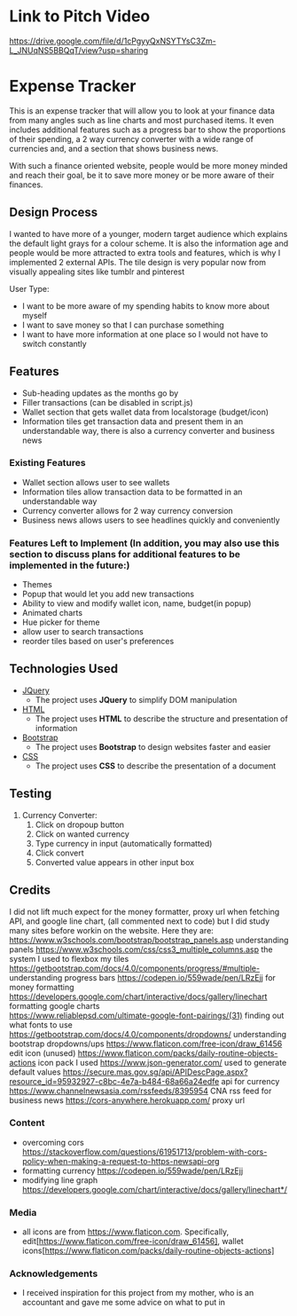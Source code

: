 # Link to Pitch Video

https://drive.google.com/file/d/1cPgyyQxNSYTYsC3Zm-L_JNUqNS5BBQqT/view?usp=sharing

# Expense Tracker

This is an expense tracker that will allow you to look at your finance data from many angles such as line charts and most purchased items. It even includes additional features such as a progress bar to show the proportions of their spending, a 2 way currency converter with a wide range of currencies and, and a section that shows business news.

With such a finance oriented website, people would be more money minded and reach their goal, be it to save more money or be more aware of their finances.
 
## Design Process
 
I wanted to have more of a younger, modern target audience which explains the default light grays for a colour scheme. It is also the information age and people would be more attracted to extra tools and features, which is why I implemented 2 external APIs.
The tile design is very popular now from visually appealing sites like tumblr and pinterest

User Type:
- I want to be more aware of my spending habits to know more about myself
- I want to save money so that I can purchase something
- I want to have more information at one place so I would not have to switch constantly



## Features

- Sub-heading updates as the months go by
- Filler transactions (can be disabled in script.js)
- Wallet section that gets wallet data from localstorage (budget/icon)
- Information tiles get transaction data and present them in an understandable way, there is also a currency converter and business news
 
### Existing Features
- Wallet section allows user to see wallets
- Information tiles allow transaction data to be formatted in an understandable way
- Currency converter allows for 2 way currency conversion
- Business news allows users to see headlines quickly and conveniently



### Features Left to Implement (In addition, you may also use this section to discuss plans for additional features to be implemented in the future:)
- Themes
- Popup that would let you add new transactions
- Ability to view and modify wallet icon, name, budget(in popup)
- Animated charts
- Hue picker for theme
- allow user to search transactions
- reorder tiles based on user's preferences

## Technologies Used

- [JQuery](https://jquery.com)
    - The project uses **JQuery** to simplify DOM manipulation
- [HTML](https://html.spec.whatwg.org/)
    - The project uses **HTML** to describe the structure and presentation of information
- [Bootstrap](https://getbootstrap.com/)
    - The project uses **Bootstrap** to design websites faster and easier
- [CSS](https://www.w3.org/TR/CSS/#css)
    - The project uses **CSS** to describe the presentation of a document


## Testing

1. Currency Converter:
    1. Click on dropoup button
    2. Click on wanted currency
    3. Type currency in input (automatically formatted)
    4. Click convert
    5. Converted value appears in other input box

## Credits
I did not lift much expect for the money formatter, proxy url when fetching API, and google line chart, (all commented next to code) but I did study many sites before workin on the website. Here they are:
https://www.w3schools.com/bootstrap/bootstrap_panels.asp                   understanding panels
https://www.w3schools.com/css/css3_multiple_columns.asp                     the system I used to flexbox my tiles
https://getbootstrap.com/docs/4.0/components/progress/#multiple-            understanding progress bars
https://codepen.io/559wade/pen/LRzEjj                                       for money formatting
https://developers.google.com/chart/interactive/docs/gallery/linechart      formatting google charts  
https://www.reliablepsd.com/ultimate-google-font-pairings/(31)              finding out what fonts to use
https://getbootstrap.com/docs/4.0/components/dropdowns/                     understanding bootstrap dropdowns/ups
https://www.flaticon.com/free-icon/draw_61456                               edit icon (unused)
https://www.flaticon.com/packs/daily-routine-objects-actions                icon pack I used
https://www.json-generator.com/                                              used to generate default values
https://secure.mas.gov.sg/api/APIDescPage.aspx?resource_id=95932927-c8bc-4e7a-b484-68a66a24edfe         api for currency
https://www.channelnewsasia.com/rssfeeds/8395954                             CNA rss feed for business news
https://cors-anywhere.herokuapp.com/                                           proxy url         
### Content
- overcoming cors https://stackoverflow.com/questions/61951713/problem-with-cors-policy-when-making-a-request-to-https-newsapi-org
- formatting currency https://codepen.io/559wade/pen/LRzEjj
- modifying line graph https://developers.google.com/chart/interactive/docs/gallery/linechart*/
### Media
- all icons are from https://www.flaticon.com. Specifically, edit[https://www.flaticon.com/free-icon/draw_61456], wallet icons[https://www.flaticon.com/packs/daily-routine-objects-actions]

### Acknowledgements

- I received inspiration for this project from my mother, who is an accountant and gave me some advice on what to put in

